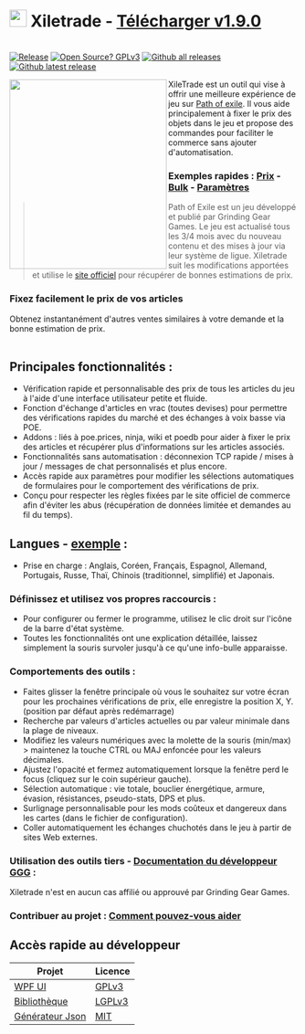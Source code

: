 # <img src="https://i.imgur.com/dhWQgtY.png" width="30" height="30"> Xiletrade - [Télécharger v1.9.0](https://github.com/maxensas/xiletrade/releases/download/1.9.0/Xiletrade_win-x64.7z)  

[<img width="20" height="15" src="https://user-images.githubusercontent.com/62154281/104107842-feae5080-52bf-11eb-8e8f-d8827f1f0334.png">](https://github.com/maxensas/xiletrade)
[<img width="20" height="15" src="https://user-images.githubusercontent.com/62154281/104107838-fd7d2380-52bf-11eb-8d47-f949fd7a3b58.png">](https://github.com/maxensas/xiletrade/blob/master/readme/README.kr.md)
[<img width="20" height="15" src="https://user-images.githubusercontent.com/62154281/104107835-fd7d2380-52bf-11eb-8e08-614b2610eca4.png">](https://github.com/maxensas/xiletrade/blob/master/readme/README.fr.md)
[<img width="20" height="15" src="https://user-images.githubusercontent.com/62154281/104107839-fe15ba00-52bf-11eb-807e-25088a595f33.png">](https://github.com/maxensas/xiletrade/blob/master/readme/README.es.md)
[<img width="20" height="15" src="https://user-images.githubusercontent.com/62154281/104107836-fd7d2380-52bf-11eb-8ba2-bcdc04dab8b9.png">](https://github.com/maxensas/xiletrade/blob/master/readme/README.de.md)
[<img width="20" height="15" src="https://user-images.githubusercontent.com/62154281/104107833-fce48d00-52bf-11eb-896a-c5671965cb51.png">](https://github.com/maxensas/xiletrade/blob/master/readme/README.pt.md)
[<img width="20" height="15" src="https://user-images.githubusercontent.com/62154281/104107837-fd7d2380-52bf-11eb-8df0-091c9d9cc05a.png">](https://github.com/maxensas/xiletrade/blob/master/readme/README.ru.md)
[<img width="20" height="15" src="https://user-images.githubusercontent.com/62154281/104107841-feae5080-52bf-11eb-8ca7-1f402cbf6e5e.png">](https://github.com/maxensas/xiletrade/blob/master/readme/README.th.md)
[<img width="20" height="15" src="https://user-images.githubusercontent.com/62154281/104107840-fe15ba00-52bf-11eb-939e-d98bba60877d.png">](https://github.com/maxensas/xiletrade/blob/master/readme/README.tw.md)
[<img width="20" height="15" src="https://user-images.githubusercontent.com/62154281/104107834-fce48d00-52bf-11eb-8902-02d5a6d457c8.png">](https://github.com/maxensas/xiletrade/blob/master/readme/README.cn.md)
[<img width="20" height="15" src="https://user-images.githubusercontent.com/62154281/222918792-06b9c888-bb96-40af-a27c-68b664fe60b5.png">](https://github.com/maxensas/xiletrade/blob/master/readme/README.jp.md)<br>
[![Release](https://img.shields.io/github/release/maxensas/xiletrade.svg)](https://github.com/maxensas/xiletrade/releases/) 
[![Open Source? GPLv3](https://badgen.net/badge/Open%20Source%20%3F/GPLv3/green?icon=github)](https://github.com/maxensas/xiletrade/tree/master/src)
[![Github all releases](https://img.shields.io/github/downloads/maxensas/xiletrade/total.svg)](https://GitHub.com/maxensas/xiletrade/releases/) [![Github latest release](https://img.shields.io/github/downloads/maxensas/xiletrade/latest/total.svg)](https://GitHub.com/maxensas/xiletrade/releases/)

<img align="left" width="275" height="332" src="https://user-images.githubusercontent.com/62154281/120821993-3dd28c00-c556-11eb-95ae-515e6a3399c4.png">

XileTrade est un outil qui vise à offrir une meilleure expérience de jeu sur [Path of exile](https://fr.pathofexile.com/). Il vous aide principalement à fixer le prix des objets dans le jeu et propose des commandes pour faciliter le commerce sans ajouter d'automatisation.
### Exemples rapides : [Prix](https://youtu.be/4mP3uOsr8oc) - [Bulk](https://youtu.be/6yuLZXTho-A) - [Paramètres](https://youtu.be/libdIjrNM-8 )<br>
>Path of Exile est un jeu développé et publié par Grinding Gear Games. Le jeu est actualisé tous les 3/4 mois avec du nouveau contenu et des mises à jour via leur système de ligue.
>Xiletrade suit les modifications apportées et utilise le [site officiel](https://fr.pathofexile.com/trade/) pour récupérer de bonnes estimations de prix.
### Fixez facilement le prix de vos articles
Obtenez instantanément d'autres ventes similaires à votre demande et la bonne estimation de prix.<br><br>

## Principales fonctionnalités :
* Vérification rapide et personnalisable des prix de tous les articles du jeu à l'aide d'une interface utilisateur petite et fluide.
* Fonction d'échange d'articles en vrac (toutes devises) pour permettre des vérifications rapides du marché et des échanges à voix basse via POE.
* Addons : liés à poe.prices, ninja, wiki et poedb pour aider à fixer le prix des articles et récupérer plus d'informations sur les articles associés.
* Fonctionnalités sans automatisation : déconnexion TCP rapide / mises à jour / messages de chat personnalisés et plus encore.
* Accès rapide aux paramètres pour modifier les sélections automatiques de formulaires pour le comportement des vérifications de prix.
* Conçu pour respecter les règles fixées par le site officiel de commerce afin d'éviter les abus (récupération de données limitée et demandes au fil du temps).

## Langues - [exemple](https://github.com/maxensas/xiletrade/blob/master/LANGUAGES.md) :
* Prise en charge : Anglais, Coréen, Français, Espagnol, Allemand, Portugais, Russe, Thaï, Chinois (traditionnel, simplifié) et Japonais.

### Définissez et utilisez vos propres raccourcis :
* Pour configurer ou fermer le programme, utilisez le clic droit sur l'icône de la barre d'état système.
* Toutes les fonctionnalités ont une explication détaillée, laissez simplement la souris survoler jusqu'à ce qu'une info-bulle apparaisse.

### Comportements des outils :
* Faites glisser la fenêtre principale où vous le souhaitez sur votre écran pour les prochaines vérifications de prix, elle enregistre la position X, Y. (position par défaut après redémarrage)
* Recherche par valeurs d'articles actuelles ou par valeur minimale dans la plage de niveaux.
* Modifiez les valeurs numériques avec la molette de la souris (min/max) > maintenez la touche CTRL ou MAJ enfoncée pour les valeurs décimales.
* Ajustez l'opacité et fermez automatiquement lorsque la fenêtre perd le focus (cliquez sur le coin supérieur gauche).
* Sélection automatique : vie totale, bouclier énergétique, armure, évasion, résistances, pseudo-stats, DPS et plus.
* Surlignage personnalisable pour les mods coûteux et dangereux dans les cartes (dans le fichier de configuration).
* Coller automatiquement les échanges chuchotés dans le jeu à partir de sites Web externes.

### Utilisation des outils tiers - [Documentation du développeur GGG](https://www.pathofexile.com/developer/docs/index#policy) :
Xiletrade n'est en aucun cas affilié ou approuvé par Grinding Gear Games.<br>

### Contribuer au projet : [Comment pouvez-vous aider](https://github.com/maxensas/xiletrade/blob/master/CONTRIBUTING.md)

## Accès rapide au développeur
| Projet | Licence |
|---------|---------|
| [WPF UI](https://github.com/maxensas/xiletrade/tree/master/src/Xiletrade) | [GPLv3](https://github.com/maxensas/xiletrade/blob/master/licenses/LICENSE_Xiletrade) |
| [Bibliothèque](https://github.com/maxensas/xiletrade/tree/master/src/Xiletrade.Library) | [LGPLv3](https://github.com/maxensas/xiletrade/blob/master/licenses/LICENSE_XiletradeLibrary) |
| [Générateur Json](https://github.com/maxensas/xiletrade/tree/master/src/Xiletrade.Json) | [MIT](https://github.com/maxensas/xiletrade/blob/master/licenses/LICENSE_XiletradeJson) |